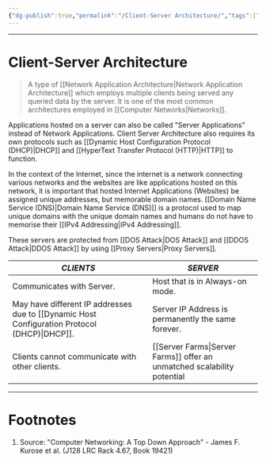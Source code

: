 ```yaml
---
{"dg-publish":true,"permalink":"/Client-Server Architecture/","tags":["Academics","CompNet"]}
---
```



---
# Client-Server Architecture
> A type of [[Network Application Architecture\|Network Application Architecture]] which employs multiple clients being served any queried data by the server. It is one of the most common architectures employed in [[Computer Networks\|Networks]]. 

Applications hosted on a server can also be called "Server Applications" instead of Network Applications. Client Server Architecture also requires its own protocols such as [[Dynamic Host Configuration Protocol (DHCP)\|DHCP]] and [[HyperText Transfer Protocol (HTTP)\|HTTP]] to function.

In the context of the Internet, since the internet is a network connecting various networks and the websites are like applications hosted on this network, it is important that hosted Internet Applications (Websites) be assigned unique addresses, but memorable domain names. [[Domain Name Service (DNS)\|Domain Name Service (DNS)]] is a protocol used to map unique domains with the unique domain names and humans do not have to memorise their [[IPv4 Addressing\|IPv4 Addressing]].

These servers are protected from [[DOS Attack\|DOS Attack]] and [[DDOS Attack\|DDOS Attack]] by using [[Proxy Servers\|Proxy Servers]].

| ***CLIENTS***                                                                                | ***SERVER***                                              |
| -------------------------------------------------------------------------------------------- | --------------------------------------------------------- |
| Communicates with Server.                                                                    | Host that is in Always-on mode.                           |
| May have different IP addresses due to [[Dynamic Host Configuration Protocol (DHCP)\|DHCP]]. | Server IP Address is permanently the same forever.        |
| Clients cannot communicate with other clients.                                               | [[Server Farms\|Server Farms]] offer an unmatched scalability potential |

---
# Footnotes
1. Source: "Computer Networking: A Top Down Approach" - James F. Kurose et al. (J128 LRC Rack 4.67, Book 19421)